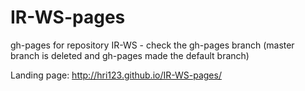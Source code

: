 # IR-WS-pages
gh-pages for repository IR-WS - check the gh-pages branch (master branch is deleted and gh-pages made the default branch)

Landing page: http://hri123.github.io/IR-WS-pages/

